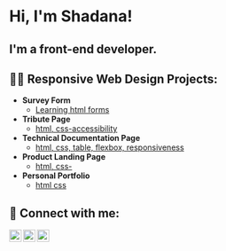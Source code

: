 <h1>Hi, I'm Shadana! </h1>
<h2>I'm a front-end developer. </h>

<h2>👨‍💻 Responsive Web Design Projects:</h2>

- <b>Survey Form</b>
  - [Learning html forms](https://shadana-mb.github.io/Survey-form/)
- <b>Tribute Page </b>
  - [html, css-accessibility](https://shadana-mb.github.io/Survey-form/)
- <b>Technical Documentation Page</b>
  - [html, css, table, flexbox, responsiveness](https://shadana-mb.github.io/Survey-form/)
- <b>Product Landing Page </b>
  - [html, css- ](https://shadana-mb.github.io/Survey-form/)
- <b>Personal Portfolio</b>
  - [html css](https://shadana-mb.github.io/Survey-form/)



<h2> 🤳 Connect with me:</h2>


[<img align="left" alt="JoshMadakor | Twitter" width="22px" src="https://cdn.jsdelivr.net/npm/simple-icons@v3/icons/twitter.svg" />][twitter]
[<img align="left" alt="JoshMadakor | LinkedIn" width="22px" src="https://cdn.jsdelivr.net/npm/simple-icons@v3/icons/linkedin.svg" />][linkedin]
[<img align="left" alt="JoshMadakor | Instagram" width="22px" src="https://cdn.jsdelivr.net/npm/simple-icons@v3/icons/instagram.svg" />][instagram]

[twitter]: https://twitter.com/ShadanaMb
[instagram]: https://www.instagram.com/shadana-mb/
[linkedin]: https://linkedin.com/in/shadi-mesbahi-4b555196/





<!--
**shadana-mb/shadana-mb** is a ✨ _special_ ✨ repository because its `README.md` (this file) appears on your GitHub profile.

Here are some ideas to get you started:

- 🔭 I’m currently working on ...
- 🌱 I’m currently learning ...
- 👯 I’m looking to collaborate on ...
- 🤔 I’m looking for help with ...
- 💬 Ask me about ...
- 📫 How to reach me: ...
- 😄 Pronouns: ...
- ⚡ Fun fact: ...
-->
